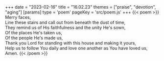 +++
date = "2023-02-16"
title = "16.02.23"
themes = ["praise", "devotion", "aging"]
[params]
  type = 'poem'
  pageKey = 'src/poem.js'
+++
{{< poem >}}
Merry faces,  
Line these stairs and call out from beneath the dust of time,  
They remind us of His faithfulness and the unity He's sown,  
Of the places He's taken us,  
Of the people He's made us,  
Thank you Lord for standing with this house and making it yours,  
Help us to follow You daily and love one another as You have loved us,  
Amen.
{{< /poem >}}